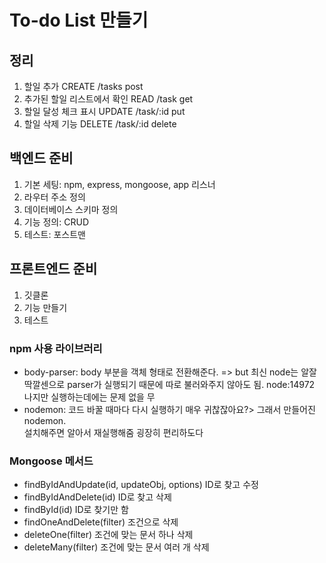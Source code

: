 # To-do List 만들기

## 정리
1. 할일 추가 CREATE    /tasks post
2. 추가된 할일 리스트에서 확인 READ /task get
3. 할일 달성 체크 표시 UPDATE   /task/:id put
4. 할일 삭제 기능 DELETE    /task/:id delete

## 백엔드 준비
1. 기본 세팅: npm, express, mongoose, app 리스너
2. 라우터 주소 정의
3. 데이터베이스 스키마 정의
4. 기능 정의: CRUD
5. 테스트: 포스트맨

## 프론트엔드 준비
1. 깃클론
2. 기능 만들기
3. 테스트

### npm 사용 라이브러리
- body-parser: body 부분을 객체 형태로 전환해준다. 
=> but 최신 node는 알잘딱깔센으로 parser가 실행되기 때문에 따로 불러와주지 않아도 됨. node:14972 나지만 실행하는데에는 문제 없을 무
- nodemon: 코드 바꿀 때마다 다시 실행하기 매우 귀찮잖아요?> 그래서 만들어진 nodemon. <br>
설치해주면 알아서 재실행해줌 굉장히 편리하도다<br>

### Mongoose 메서드
- findByIdAndUpdate(id, updateObj, options)	ID로 찾고 수정
- findByIdAndDelete(id)	ID로 찾고 삭제
- findById(id)	ID로 찾기만 함
- findOneAndDelete(filter)	조건으로 삭제
- deleteOne(filter)	조건에 맞는 문서 하나 삭제
- deleteMany(filter)	조건에 맞는 문서 여러 개 삭제

